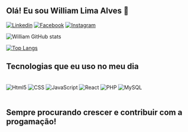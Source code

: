 ## Olá! Eu sou William Lima Alves 👋 

[![Linkedin](https://img.shields.io/badge/LinkedIn-0077B5?style=for-the-badge&logo=linkedin&logoColor=white)](https://www.linkedin.com/in/william-lima-alves-1139bb219/)
[![Facebook](https://img.shields.io/badge/Facebook-1877F2?style=for-the-badge&logo=facebook&logoColor=white)](https://www.facebook.com/william.lima.92167)
[![Instagram](https://img.shields.io/badge/Instagram-E4405F?style=for-the-badge&logo=instagram&logoColor=white)](https://www.instagram.com/williamlima300/)

![William GitHub stats](https://github-readme-stats.vercel.app/api?username=WilliamLima300&show_icons=true&theme=dracula&locale=pt-br)

[![Top Langs](https://github-readme-stats.vercel.app/api/top-langs/?username=WilliamLima300&theme=dracula&locale=pt-br)](https://github.com/WilliamLima300/github-readme-stats)

## Tecnologias que eu uso no meu dia
<div style="display:inline_block"><br>
  <img align="center" alt="Html5" src="https://img.shields.io/badge/HTML5-E34F26?style=for-the-badge&logo=html5&logoColor=white" />
  <img align="center" alt="CSS" src="https://img.shields.io/badge/CSS3-1572B6?style=for-the-badge&logo=css3&logoColor=white" />
  <img align="center" alt="JavaScript" src="https://img.shields.io/badge/JavaScript-F7DF1E?style=for-the-badge&logo=javascript&logoColor=black" />                         <img align="center" alt="React" src="https://img.shields.io/badge/React-20232A?style=for-the-badge&logo=react&logoColor=61DAFB" />                                       <img align="center" alt="PHP" src="https://img.shields.io/badge/PHP-777BB4?style=for-the-badge&logo=php&logoColor=white" />
  <img align="center" alt="MySQL" src="https://img.shields.io/badge/MySQL-00000F?style=for-the-badge&logo=mysql&logoColor=white" />

</div><br />

## Sempre procurando crescer e contribuir com a progamação!

<!---
WilliamLima300/WilliamLima300 is a ✨ special ✨ repository because its `README.md` (this file) appears on your GitHub profile.
You can click the Preview link to take a look at your changes.
--->

